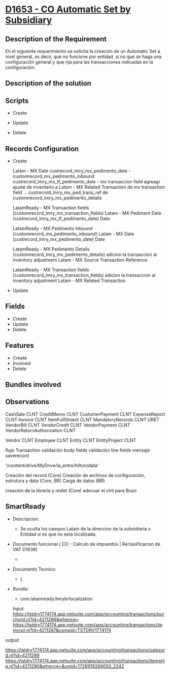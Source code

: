 # [D1653 - CO Automatic Set by Subsidiary]()

## Description of the Requirement

En el siguiente requerimiento se solicita la creación de un Automatic Set a nivel general, es decir, que no funcione por entidad, si no que se haga una configuración general y que rija para las transacciones indicadas en la configuración.



## Description of the solution


## Scripts
+ Create

+ Update


+ Delete


## Records Configuration
+ Create

    Latam - MX Date custrecord_lmry_mx_pedimento_date -  customrecord_mx_pedimento_inbound
    custrecord_lmry_mx_tf_pedimento_date - mx transaccion field
    agreagr ajuste de inventario a Latam - MX Related Transaction de mx transaction field
        	                    ... custrecord_lmry_mx_ped_trans_ref de customrecord_lmry_mx_pedimento_details

    LatamReady - MX Transaction fields (customrecord_lmry_mx_transaction_fields)
    Latam - MX Pediment Date 
    (custrecord_lmry_mx_tf_pedimento_date)
    Date

    LatamReady - MX Pedimento Inbound (customrecord_mx_pedimento_inbound)
    Latam - MX Date
    (custrecord_lmry_mx_pedimento_date)
    Date


    LatamReady - MX Pedimento Details (customrecord_lmry_mx_pedimento_details)
    adicion la transaccion al inventory adjustment Latam - MX Source Transaction Reference
    
    LatamReady - MX Transaction fields (customrecord_lmry_mx_transaction_fields)
    adicion la transaccion al inventory adjustment Latam - MX Related Transaction

+ Update
    
## Fields
+ Create
+ Update 
+ Delete

## Features
+ Create
+ Involved
+ Delete

## Bundles involved


## Observations
 
CashSale CLNT
CreditMemo CLNT
CustomerPayment CLNT
ExpenseReport CLNT
Invoice CLNT
ItemFulfillment CLNT
MandatoryRecords CLNT URET
VendorBill CLNT
VendorCredit CLNT
VendorPayment CLNT
VendorReturnAuthorization CLNT


Vendor CLNT
Employee CLNT
Entity CLNT
EntityProject CLNT

flujo
   Transaction
	validación body fields
	validación line fields
	mensaje saverecord



'/content/drive/MyDrive/ia_entre/hilton/data'

Creación del record (Core)
Creación de archivos de configuración, estrutura y data (Core, BR)
Carga de datos (BR)

creación de la librería y reslet (Core)
adecuar el clnt para Brazi

## SmartReady

+ Descripcion:

    + Se oculta los campos Latam de la direccion de la subsidiaria o Entidad si es que no esta localizada.


+ Documento funcional ( CO - Calculo de impuestos | Reclasificacion de VAT D1639)

    + []()

+ Documento Tecnico:

    + [) ]()

+ Bundle:

    + com.latamready.lmrybrlocalization


    Input
https://tstdrv1774174.app.netsuite.com/app/accounting/transactions/purchord.nl?id=4211286&whence=
https://tstdrv1774174.app.netsuite.com/app/accounting/transactions/itemrcpt.nl?id=4211287&compid=TSTDRV1774174

output

https://tstdrv1774174.app.netsuite.com/app/accounting/transactions/salesord.nl?id=4211289
https://tstdrv1774174.app.netsuite.com/app/accounting/transactions/itemship.nl?id=4211290&whence=&cmid=1728919266050_2242























